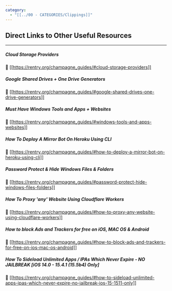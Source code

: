 ```yaml
---
category:
  - "[[../00 - CATEGORIES/Clippings]]"
---
```


## Direct Links to Other Useful Resources

* * *

##### Cloud Storage Providers

🔸 [[https://rentry.org/champagne_guides/#cloud-storage-providers]]

##### Google Shared Drives + One Drive Generators

🔸 [[https://rentry.org/champagne_guides/#google-shared-drives-one-drive-generators]]

##### Must Have Windows Tools and Apps + Websites

🔸 [[https://rentry.org/champagne_guides/#windows-tools-and-apps-websites]]

##### How To Deploy A Mirror Bot On Heroku Using CLI

🔸 [[https://rentry.org/champagne_guides/#how-to-deploy-a-mirror-bot-on-heroku-using-cli]]

##### Password Protect & Hide Windows Files & Folders

🔸 [[https://rentry.org/champagne_guides/#password-protect-hide-windows-files-folders]]

##### How To Proxy 'any' Website Using Cloudflare Workers

🔸 [[https://rentry.org/champagne_guides/#how-to-proxy-any-website-using-cloudflare-workers]]

##### How to block Ads and Trackers for free on iOS, MAC OS & Android

🔸 [[https://rentry.org/champagne_guides/#how-to-block-ads-and-trackers-for-free-on-ios-mac-os-android]]

##### How To Sideload Unlimited Apps / IPAs Which Never Expire - NO JAILBREAK [iOS 14.0 - 15.4.1 (15.5b4) Only]

🔸 [[https://rentry.org/champagne_guides/#how-to-sideload-unlimited-apps-ipas-which-never-expire-no-jailbreak-ios-15-1511-only]]
